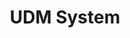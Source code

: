 ---
sidebar_position: 6
title: UDM System
keywords: [ar,xr,vr,apple glasses,hololens,quest,pico,easyAR,vuforia,xrmod,mod,doc,XR,facebook,meta,unity]
image: img/xrmod-docs-card.png
description: UDM is a customization system, which allows users to customize XR content and replace parts, etc. 
---